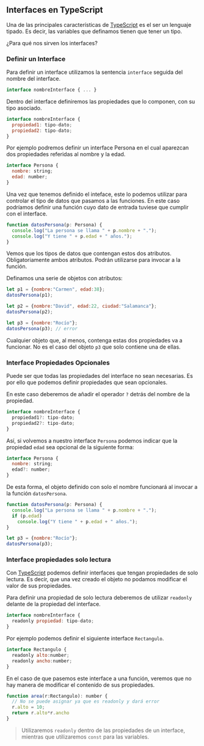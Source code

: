 
## Interfaces en TypeScript

Una de las principales características de [TypeScript][1] es el ser un lenguaje tipado. Es decir, las variables que definamos tienen que tener un tipo.

¿Para qué nos sirven los interfaces?

### Definir un Interface

Para definir un interface utilizamos la sentencia `interface` seguida del nombre del interface.

~~~javascript
interface nombreInterface { ... }
~~~

Dentro del interface definiremos las propiedades que lo componen, con su tipo asociado.

~~~javascript
interface nombreInterface {
  propiedad1: tipo-dato;
  propiedad2: tipo-dato;
}
~~~

Por ejemplo podremos definir un interface Persona en el cual aparezcan dos propiedades referidas al nombre y la edad.

~~~javascript
interface Persona {
  nombre: string;
  edad: number;
}
~~~

Una vez que tenemos definido el inteface, este lo podemos utilizar para controlar el tipo de datos que pasamos a las funciones. En este caso podríamos definir una función cuyo dato de entrada tuviese que cumplir con el interface.

~~~javascript
function datosPersona(p: Persona) {
  console.log("La persona se llama " + p.nombre + ".");
  console.log("Y tiene " + p.edad + " años.");
}
~~~

Vemos que los tipos de datos que contengan estos dos atributos. Obligatoriamente ambos atributos. Podrán utilizarse para invocar a la función.

Definamos una serie de objetos con atributos:

~~~javascript
let p1 = {nombre:"Carmen", edad:38};
datosPersona(p1);

let p2 = {nombre:"David", edad:22, ciudad:"Salamanca"};
datosPersona(p2);

let p3 = {nombre:"Rocío"};
datosPersona(p3); // error
~~~

Cualquier objeto que, al menos, contenga estas dos propiedades va a funcionar. No es el caso del objeto `p3` que solo contiene una de ellas.

### Interface Propiedades Opcionales
Puede ser que todas las propiedades del interface no sean necesarias. Es por ello que podemos definir propiedades que sean opcionales.

En este caso deberemos de añadir el operador `?` detrás del nombre de la propiedad.

~~~javascript
interface nombreInterface {
  propiedad1?: tipo-dato;
  propiedad2?: tipo-dato;
}
~~~

Así, si volvemos a nuestro interface `Persona` podemos indicar que la propiedad `edad` sea opcional de la siguiente forma:

~~~javascript
interface Persona {
  nombre: string;
  edad?: number;
}
~~~

De esta forma, el objeto definido con solo el nombre funcionará al invocar a la función `datosPersona`.

~~~javascript
function datosPersona(p: Persona) {
  console.log("La persona se llama " + p.nombre + ".");
  if (p.edad)
    console.log("Y tiene " + p.edad + " años.");
}

let p3 = {nombre:"Rocío"};
datosPersona(p3);
~~~

### Interface propiedades solo lectura
Con [TypeScript][1] podemos definir interfaces que tengan propiedades de solo lectura. Es decir, que una vez creado el objeto no podamos modificar el valor de sus propiedades.

Para definir una propiedad de solo lectura deberemos de utilizar `readonly` delante de la propiedad del interface.

~~~javascript
interface nombreInterface {
  readonly propiedad: tipo-dato;
}
~~~

Por ejemplo podemos definir el siguiente interface `Rectangulo`.

~~~javascript
interface Rectangulo {
  readonly alto:number;
  readonly ancho:number;
}
~~~

En el caso de que pasemos este interface a una función, veremos que no hay manera de modificar el contenido de sus propiedades.

~~~javascript
function area(r:Rectangulo): number {
  // No se puede asignar ya que es readonly y dará error
  r.alto = 10;  
  return r.alto*r.ancho
}
~~~

> Utilizaremos `readonly` dentro de las propiedades de un interface, mientras que utilizaremos `const` para las variables.





[1]: http://www.manualweb.net/tutorial-typescript/
[2]: http://www.manualweb.net/tutorial-javascript/
